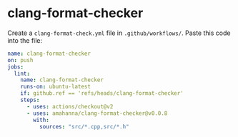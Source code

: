 # clang-format-checker

Create a `clang-format-check.yml` file in `.github/workflows/`.
Paste this code into the file:

```yml
name: clang-format-checker
on: push
jobs:
  lint:
    name: clang-format-checker
    runs-on: ubuntu-latest
    if: github.ref == 'refs/heads/clang-format-checker'
    steps:
      - uses: actions/checkout@v2
      - uses: amahanna/clang-format-checker@v0.0.8
        with:
          sources: "src/*.cpp,src/*.h"
```
